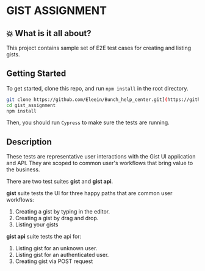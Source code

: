 # GIST ASSIGNMENT
## :boom: What is it all about?
This project contains sample set of E2E test cases for creating and listing gists.

Getting Started
-----------

To get started, clone this repo, and run `npm install` in the root directory.

```sh
git clone https://github.com/Eleein/Bunch_help_center.git](https://github.com/Eleein/gist_gitHub
cd gist_assignment
npm install
```
Then, you should run `Cypress` to make sure the tests are running.

Description
-----------
These tests are representative user interactions with the Gist UI application and API. They are scoped to
common user's workflows that bring value to the business. 

There are two test suites **gist** and **gist api**. 

**gist** suite tests the UI for three happy paths that are common user workflows:
1. Creating a gist by typing in the editor.
2. Creating a gist by drag and drop.
3. Listing your gists

**gist api** suite tests the api for:

1. Listing gist for an unknown user.
2. Listing gist for an authenticated user.
3. Creating gist via POST request



